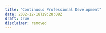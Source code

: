 ```yaml
---
title: "Continuous Professional Development"
date: 2002-12-18T19:28:08Z
draft: true
disclaimer: removed
---
```


<!-- <ul>
<li>Time necessary to do the job: 3 minutes.</li>
<li>Time necessary to teach me to do the job: 45 minutes.</li>
<li>Work time before deadline: 4 hours.</li>
<li>Work remaining: 3 hours 57 minutes.</li>
</ul>
<p>
Deadline missed?
</p>
 -->
